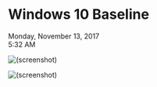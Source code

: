 # Windows 10 Baseline

Monday, November 13, 2017\
5:32 AM

![(screenshot)](https://assets.technologytoolbox.com/screenshots/98/0AE5EEAC90F1BD417D6FBDCC95E422819A58B098.png)

![(screenshot)](https://assets.technologytoolbox.com/screenshots/7B/532FC852D07BE9724CDF2FFB5599B03815A1907B.png)
